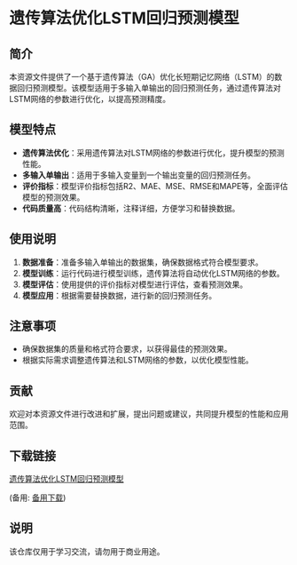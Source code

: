 # 遗传算法优化LSTM回归预测模型

## 简介

本资源文件提供了一个基于遗传算法（GA）优化长短期记忆网络（LSTM）的数据回归预测模型。该模型适用于多输入单输出的回归预测任务，通过遗传算法对LSTM网络的参数进行优化，以提高预测精度。

## 模型特点

- **遗传算法优化**：采用遗传算法对LSTM网络的参数进行优化，提升模型的预测性能。
- **多输入单输出**：适用于多输入变量到一个输出变量的回归预测任务。
- **评价指标**：模型评价指标包括R2、MAE、MSE、RMSE和MAPE等，全面评估模型的预测效果。
- **代码质量高**：代码结构清晰，注释详细，方便学习和替换数据。

## 使用说明

1. **数据准备**：准备多输入单输出的数据集，确保数据格式符合模型要求。
2. **模型训练**：运行代码进行模型训练，遗传算法将自动优化LSTM网络的参数。
3. **模型评估**：使用提供的评价指标对模型进行评估，查看预测效果。
4. **模型应用**：根据需要替换数据，进行新的回归预测任务。

## 注意事项

- 确保数据集的质量和格式符合要求，以获得最佳的预测效果。
- 根据实际需求调整遗传算法和LSTM网络的参数，以优化模型性能。

## 贡献

欢迎对本资源文件进行改进和扩展，提出问题或建议，共同提升模型的性能和应用范围。

## 下载链接
[遗传算法优化LSTM回归预测模型]() 

(备用: [备用下载](https://pan.baidu.com/s/1KRZKk3UqIGkjOXzFWH4DuQ?pwd=1234))

## 说明

该仓库仅用于学习交流，请勿用于商业用途。

